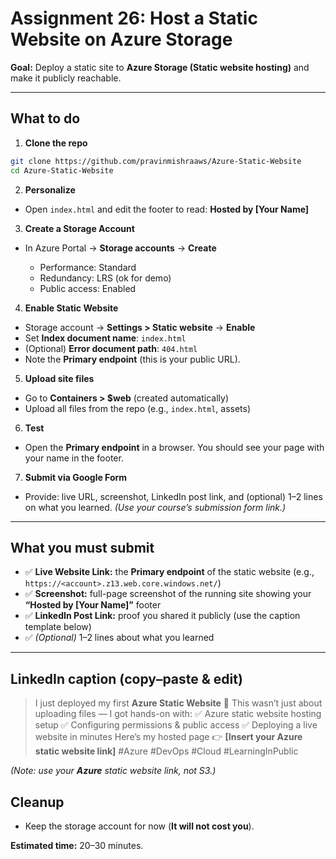 # Assignment 26: Host a Static Website on Azure Storage

**Goal:** Deploy a static site to **Azure Storage (Static website hosting)** and make it publicly reachable.

---

## What to do

1. **Clone the repo**

```bash
git clone https://github.com/pravinmishraaws/Azure-Static-Website
cd Azure-Static-Website
```

2. **Personalize**

* Open `index.html` and edit the footer to read:
  **Hosted by \[Your Name]**

3. **Create a Storage Account**

* In Azure Portal → **Storage accounts** → **Create**

  * Performance: Standard
  * Redundancy: LRS (ok for demo)
  * Public access: Enabled

4. **Enable Static Website**

* Storage account → **Settings > Static website** → **Enable**
* Set **Index document name**: `index.html`
* (Optional) **Error document path**: `404.html`
* Note the **Primary endpoint** (this is your public URL).

5. **Upload site files**

* Go to **Containers > \$web** (created automatically)
* Upload all files from the repo (e.g., `index.html`, assets)

6. **Test**

* Open the **Primary endpoint** in a browser. You should see your page with your name in the footer.

7. **Submit via Google Form**

* Provide: live URL, screenshot, LinkedIn post link, and (optional) 1–2 lines on what you learned.
  *(Use your course’s submission form link.)*

---

## What you must submit

* ✅ **Live Website Link:** the **Primary endpoint** of the static website (e.g., `https://<account>.z13.web.core.windows.net/`)
* ✅ **Screenshot:** full-page screenshot of the running site showing your **“Hosted by \[Your Name]”** footer
* ✅ **LinkedIn Post Link:** proof you shared it publicly (use the caption template below)
* ✅ *(Optional)* 1–2 lines about what you learned

---

## LinkedIn caption (copy–paste & edit)

> I just deployed my first **Azure Static Website** 🚀
> This wasn’t just about uploading files — I got hands-on with:
> ✅ Azure static website hosting setup
> ✅ Configuring permissions & public access
> ✅ Deploying a live website in minutes
> Here’s my hosted page 👉 **\[Insert your Azure static website link]**
> \#Azure #DevOps #Cloud #LearningInPublic

*(Note: use your **Azure** static website link, not S3.)*

## Cleanup

* Keep the storage account for now (**It will not cost you**).


**Estimated time:** 20–30 minutes.
